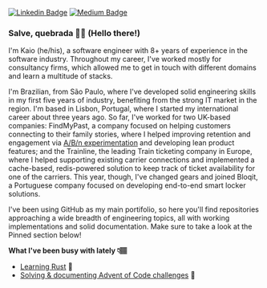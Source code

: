 [![Linkedin Badge](https://img.shields.io/badge/LinkedIn-0077B5?style=for-the-badge&logo=linkedin&logoColor=white)](https://www.linkedin.com/in/kaio-silveira/)
[![Medium Badge](https://img.shields.io/badge/Medium-12100E?style=for-the-badge&logo=medium&logoColor=white)](https://medium.com/@kaiosilveira)

### Salve, quebrada ✊🏽 (Hello there!)

I'm Kaio (he/his), a software engineer with 8+ years of experience in the software industry. Throughout my career, I've worked mostly for consultancy firms, which allowed me to get in touch with different domains and learn a multitude of stacks.

I'm Brazilian, from São Paulo, where I've developed solid engineering skills in my first five years of industry, benefiting from the strong IT market in the region. I'm based in Lisbon, Portugal, where I started my international career about three years ago. So far, I've worked for two UK-based companies: FindMyPast, a company focused on helping customers connecting to their family stories, where I helped improving retention and engagement via [A/B/n experimentation](https://github.com/kaiosilveira/ab-testing-web-app) and developing lean product features; and the Trainline, the leading Train ticketing company in Europe, where I helped supporting existing carrier connections and implemented a cache-based, redis-powered solution to keep track of ticket availability for one of the carriers. This year, though, I've changed gears and joined Bloqit, a Portuguese company focused on developing end-to-end smart locker solutions.

I've been using GitHub as my main portifolio, so here you'll find repositories approaching a wide breadth of engineering topics, all with working implementations and solid documentation. Make sure to take a look at the Pinned section below!

**What I've been busy with lately 👇🏽**
- [Learning Rust](https://github.com/kaiosilveira/the-rust-programming-language) 🦀
- [Solving & documenting Advent of Code challenges](https://github.com/kaiosilveira/advent-of-code-2022) 🎄
